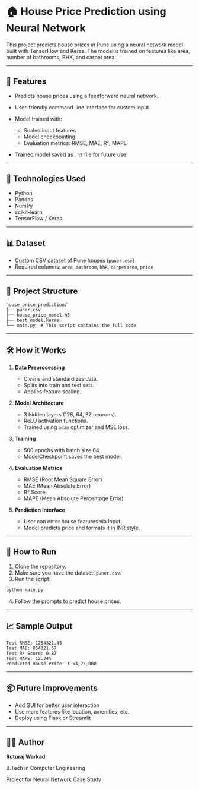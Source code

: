 # 🏠 House Price Prediction using Neural Network

This project predicts house prices in Pune using a neural network model built with TensorFlow and Keras. The model is trained on features like area, number of bathrooms, BHK, and carpet area.

---

## 📌 Features

* Predicts house prices using a feedforward neural network.
* User-friendly command-line interface for custom input.
* Model trained with:

  * Scaled input features
  * Model checkpointing
  * Evaluation metrics: RMSE, MAE, R², MAPE
* Trained model saved as `.h5` file for future use.

---

## 🧠 Technologies Used

* Python
* Pandas
* NumPy
* scikit-learn
* TensorFlow / Keras

---

## 📊 Dataset

* Custom CSV dataset of Pune houses (`puner.csv`)
* Required columns: `area`, `bathroom`, `bhk`, `carpetarea`, `price`

---

## 📁 Project Structure

```
house_price_prediction/
├── puner.csv
├── house_price_model.h5
├── best_model.keras
└── main.py  # This script contains the full code
```

---

## 🛠️ How it Works

1. **Data Preprocessing**

   * Cleans and standardizes data.
   * Splits into train and test sets.
   * Applies feature scaling.

2. **Model Architecture**

   * 3 hidden layers (128, 64, 32 neurons).
   * ReLU activation functions.
   * Trained using `adam` optimizer and MSE loss.

3. **Training**

   * 500 epochs with batch size 64.
   * ModelCheckpoint saves the best model.

4. **Evaluation Metrics**

   * RMSE (Root Mean Square Error)
   * MAE (Mean Absolute Error)
   * R² Score
   * MAPE (Mean Absolute Percentage Error)

5. **Prediction Interface**

   * User can enter house features via input.
   * Model predicts price and formats it in INR style.

---

## 🚀 How to Run

1. Clone the repository.
2. Make sure you have the dataset: `puner.csv`.
3. Run the script:

```bash
python main.py
```

4. Follow the prompts to predict house prices.

---

## 📈 Sample Output

```
Test RMSE: 1254321.45
Test MAE: 854321.67
Test R² Score: 0.87
Test MAPE: 12.34%
Predicted House Price: ₹ 64,25,000
```

---

## 📦 Future Improvements

* Add GUI for better user interaction
* Use more features like location, amenities, etc.
* Deploy using Flask or Streamlit

---

## 👨‍💻 Author

**Ruturaj Warkad**

B.Tech in Computer Engineering

Project for Neural Network Case Study

